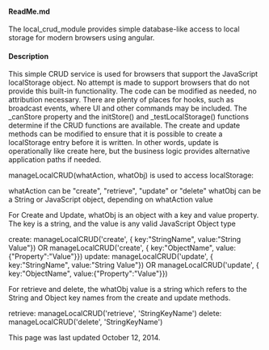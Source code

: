 #### ReadMe.md

The local_crud_module provides simple database-like access to local 
storage for modern browsers using angular.

#### Description


This simple CRUD service is used for browsers that support the JavaScript
localStorage object. No attempt is made to support browsers that do not
provide this built-in functionality. The code can be modified as needed,
no attribution necessary. There are plenty of places for hooks, such as 
broadcast events, where UI and other commands may be included. The _canStore
property and the initStore() and _testLocalStorage() functions determine
if the CRUD functions are available. The create and update methods can be
modified to ensure that it is possible to create a localStorage entry before
it is written. In other words, update is operationally like create here, but
the business logic provides alternative application paths if needed.

manageLocalCRUD(whatAction, whatObj) is used to access localStorage:

whatAction can be "create", "retrieve", "update" or "delete"
whatObj can be a String or JavaScript object, depending on whatAction value

For Create and Update, whatObj is an object with a key and value property.
The key is a string, and the value is any valid JavaScript Object type

create:
	manageLocalCRUD('create', {
		key:"StringName", value:"String Value"})
	OR
	manageLocalCRUD('create', {
		key:"ObjectName", value:{"Property":"Value"}})
update:
	manageLocalCRUD('update', {
		key:"StringName", value:"String Value"})
	OR
	manageLocalCRUD('update', {
		key:"ObjectName", value:{"Property":"Value"}})

For retrieve and delete, the whatObj value is a string which refers to the 
String and Object key names from the create and update methods.

retrieve:
	manageLocalCRUD('retrieve', 'StringKeyName')
delete:
	manageLocalCRUD('delete', 'StringKeyName')



This page was last updated October 12, 2014.

